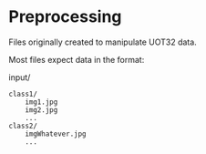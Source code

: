 # Preprocessing

Files originally created to manipulate UOT32 data.

Most files expect data in the format:

input/  

    class1/
        img1.jpg
        img2.jpg
        ...  
    class2/
        imgWhatever.jpg
        ...
